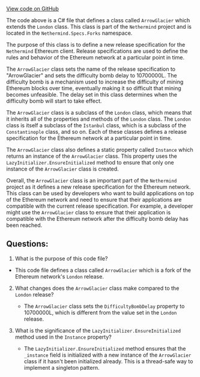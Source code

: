 [View code on GitHub](https://github.com/nethermindeth/nethermind/Nethermind.Specs/Forks/13_ArrowGlacier.cs)

The code above is a C# file that defines a class called `ArrowGlacier` which extends the `London` class. This class is part of the `Nethermind` project and is located in the `Nethermind.Specs.Forks` namespace. 

The purpose of this class is to define a new release specification for the `Nethermind` Ethereum client. Release specifications are used to define the rules and behavior of the Ethereum network at a particular point in time. 

The `ArrowGlacier` class sets the name of the release specification to "ArrowGlacier" and sets the difficulty bomb delay to 10700000L. The difficulty bomb is a mechanism used to increase the difficulty of mining Ethereum blocks over time, eventually making it so difficult that mining becomes unfeasible. The delay set in this class determines when the difficulty bomb will start to take effect. 

The `ArrowGlacier` class is a subclass of the `London` class, which means that it inherits all of the properties and methods of the `London` class. The `London` class is itself a subclass of the `Istanbul` class, which is a subclass of the `Constantinople` class, and so on. Each of these classes defines a release specification for the Ethereum network at a particular point in time. 

The `ArrowGlacier` class also defines a static property called `Instance` which returns an instance of the `ArrowGlacier` class. This property uses the `LazyInitializer.EnsureInitialized` method to ensure that only one instance of the `ArrowGlacier` class is created. 

Overall, the `ArrowGlacier` class is an important part of the `Nethermind` project as it defines a new release specification for the Ethereum network. This class can be used by developers who want to build applications on top of the Ethereum network and need to ensure that their applications are compatible with the current release specification. For example, a developer might use the `ArrowGlacier` class to ensure that their application is compatible with the Ethereum network after the difficulty bomb delay has been reached.
## Questions: 
 1. What is the purpose of this code file?
   - This code file defines a class called `ArrowGlacier` which is a fork of the Ethereum network's `London` release.

2. What changes does the `ArrowGlacier` class make compared to the `London` release?
   - The `ArrowGlacier` class sets the `DifficultyBombDelay` property to 10700000L, which is different from the value set in the `London` release.

3. What is the significance of the `LazyInitializer.EnsureInitialized` method used in the `Instance` property?
   - The `LazyInitializer.EnsureInitialized` method ensures that the `_instance` field is initialized with a new instance of the `ArrowGlacier` class if it hasn't been initialized already. This is a thread-safe way to implement a singleton pattern.